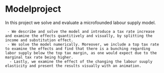 # Modelproject

In this project we solve and evaluate a microfounded labour supply model.

     - We describe and solve the model and introduce a tax rate increase and examine the effects quantitively and visually, by splitting the income and substitution effect.
     - We solve the model numerically. Moreover, we include a top tax rate to examine the effects and find that there is a bunching regarding labor supply below the top tax margin, as one would expect due to the marginal tax rate being higher.
      - Lastly, we examine the effect of the changing the labour suuply elasticity and present the results visually with an animation.
